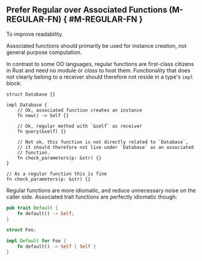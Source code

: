 ﻿<!-- Copyright (c) Microsoft Corporation. Licensed under the MIT license. -->

## Prefer Regular over Associated Functions (M-REGULAR-FN) { #M-REGULAR-FN }

<why>To improve readability.</why>
<guideline-status><draft/></guideline-status>

Associated functions should primarily be used for instance creation, not general purpose computation.

In contrast to some OO languages, regular functions are first-class citizens in Rust and need no module or _class_ to host them. Functionality that
does not clearly belong to a receiver should therefore not reside in a type's `impl` block:

```rust, ignore
struct Database {}

impl Database {
    // Ok, associated function creates an instance
    fn new() -> Self {}

    // Ok, regular method with `&self` as receiver
    fn query(&self) {}

    // Not ok, this function is not directly related to `Database`,
    // it should therefore not live under `Database` as an associated
    // function.
    fn check_parameters(p: &str) {}
}

// As a regular function this is fine
fn check_parameters(p: &str) {}
```

Regular functions are more idiomatic, and reduce unnecessary noise on the caller side. Associated trait functions are perfectly idiomatic though:

```rust
pub trait Default {
    fn default() -> Self;
}

struct Foo;

impl Default for Foo {
    fn default() -> Self { Self }
}
```
